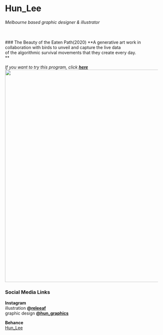 # Hun_Lee
###### Melbourne based graphic designer &amp; illustrator
<br/>
### The Beauty of the Eaten Path(2020)
**A generative art work in collaboration with birds to unveil and capture the live data<br/>
of the algorithmic survival movements that they create every day. <br/>**

*If you want to try this program, click **[here](https://hunoong.github.io/Hun_Lee/The_Beauty_of_Movements/)***
<br/>
<img src="https://hunoong.github.io/Hun_Lee/The_Beauty_of_Movements_poster.png" width="700"><br/>


### Social Media Links
**Instagram** <br/> 
illustration **@[releeaf](https://www.instagram.com/releeaf/)** <br/>
graphic design **[@hun_graphics](https://www.instagram.com/hun_graphics/)** <br/>

**Behance**<br/>
[Hun_Lee](https://www.behance.net/hun_lee)
